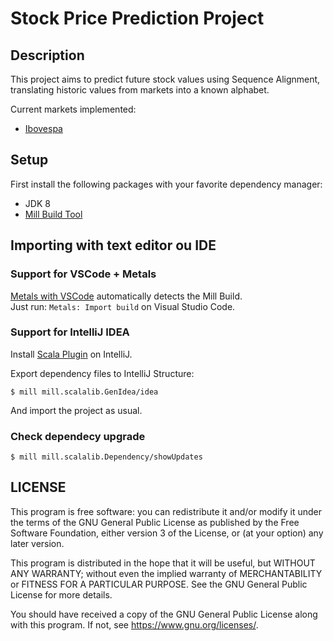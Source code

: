 Stock Price Prediction Project
=============

## Description

This project aims to predict future stock values using Sequence Alignment, translating historic values from markets into a known alphabet.

Current markets implemented:
- [Ibovespa][b3-history]

## Setup

First install the following packages with your favorite dependency manager:

* JDK 8
* [Mill Build Tool][mill]

## Importing with text editor ou IDE

### Support for VSCode + Metals

[Metals with VSCode][metals-vscode] automatically detects the Mill Build.  
Just run: `Metals: Import build` on Visual Studio Code.

### Support for IntelliJ IDEA

Install [Scala Plugin][intellij-scala] on IntelliJ.

Export dependency files to IntelliJ Structure:
```shell script
$ mill mill.scalalib.GenIdea/idea
``` 

And import the project as usual.

### Check dependecy upgrade

```shell script
$ mill mill.scalalib.Dependency/showUpdates
```

## LICENSE

This program is free software: you can redistribute it and/or modify it under the terms of the GNU General Public
License as published by the Free Software Foundation, either version 3 of the License, or (at your option) any later
version.

This program is distributed in the hope that it will be useful, but WITHOUT ANY WARRANTY; without even the implied
warranty of MERCHANTABILITY or FITNESS FOR A PARTICULAR PURPOSE.  See the GNU General Public License for more details.

You should have received a copy of the GNU General Public License along with this program.
If not, see <https://www.gnu.org/licenses/>.

[mill]: http://www.lihaoyi.com/mill/#installation
[metals-vscode]: https://scalameta.org/metals/docs/editors/vscode.html
[intellij-scala]: https://plugins.jetbrains.com/plugin/1347-scala
[b3-history]: http://www.b3.com.br/pt_br/market-data-e-indices/servicos-de-dados/market-data/historico/mercado-a-vista/cotacoes-historicas/
